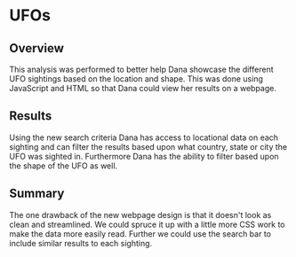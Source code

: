 # UFOs
## Overview
This analysis was performed to better help Dana showcase the different UFO sightings based on the location and shape. This was done using JavaScript and HTML so that Dana could view her results on a webpage.
## Results
Using the new search criteria Dana has access to locational data on each sighting and can filter the results based upon what country, state or city the UFO was sighted in. Furthermore Dana has the ability to filter based upon the shape of the UFO as well.
## Summary
The one drawback of the new webpage design is that it doesn't look as clean and streamlined. We could spruce it up with a little more CSS work to make the data more easily read. Further we could use the search bar to include similar results to each sighting.
